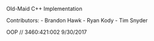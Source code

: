 Old-Maid C++ Implementation 

Contributors:
	- Brandon Hawk
	- Ryan Kody
	- Tim Snyder

OOP // 3460:421:002
9/30/2017